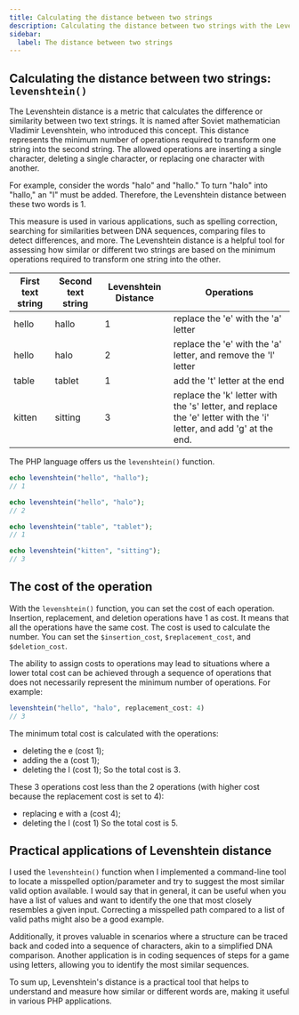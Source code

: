 ```yaml
---
title: Calculating the distance between two strings
description: Calculating the distance between two strings with the Levenshtein formula in PHP
sidebar:
  label: The distance between two strings
---
```


## Calculating the distance between two strings: `levenshtein()`

The Levenshtein distance is a metric that calculates the difference or similarity between two text strings.
It is named after Soviet mathematician Vladimir Levenshtein, who introduced this concept. This distance represents the minimum number of operations required to transform one string into the second string. The allowed operations are inserting a single character, deleting a single character, or replacing one character with another.

For example, consider the words "halo" and "hallo." To turn "halo" into "hallo," an "l" must be added. Therefore, the Levenshtein distance between these two words is 1.

This measure is used in various applications, such as spelling correction, searching for similarities between DNA sequences, comparing files to detect differences, and more. The Levenshtein distance is a helpful tool for assessing how similar or different two strings are based on the minimum operations required to transform one string into the other.

| First text string | Second text string | Levenshtein Distance | Operations                                                   |
| ----------------- | ------------------ | -------------------- | ------------------------------------------------------------ |
| hello             | hallo              | 1                    | replace the 'e' with the 'a' letter                          |
| hello             | halo               | 2                    | replace the 'e' with the 'a' letter, and remove the 'l' letter |
| table             | tablet             | 1                    | add the 't' letter at the end                                |
| kitten            | sitting            | 3                    | replace the 'k' letter with the 's' letter, and replace the 'e' letter with the 'i' letter, and add 'g' at the end. |

The PHP language offers us the `levenshtein()` function.

~~~php
echo levenshtein("hello", "hallo");
// 1

echo levenshtein("hello", "halo");
// 2

echo levenshtein("table", "tablet");
// 1

echo levenshtein("kitten", "sitting");
// 3

~~~

## The cost of the operation

With the `levenshtein()` function, you can set the cost of each operation. Insertion, replacement, and deletion operations have 1 as cost. It means that all the operations have the same cost. The cost is used to calculate the number.
You can set the `$insertion_cost`, `$replacement_cost`, and `$deletion_cost`.

The ability to assign costs to operations may lead to situations where a lower total cost can be achieved through a sequence of operations that does not necessarily represent the minimum number of operations.
For example:

~~~php
levenshtein("hello", "halo", replacement_cost: 4)
// 3
~~~
The minimum total cost is calculated with the operations:
- deleting the e (cost 1);
- adding the a (cost 1);
- deleting the l (cost 1);
So the total cost is 3.

These 3 operations cost less than the 2 operations (with higher cost because the replacement cost is set to 4):
- replacing e with a (cost 4);
- deleting the l (cost 1)
So the total cost is 5.

## Practical applications of Levenshtein distance

I used the `levenshtein()` function when I implemented a command-line tool to locate a misspelled option/parameter and try to suggest the most similar valid option available. I would say that in general, it can be useful when you have a list of values and want to identify the one that most closely resembles a given input. Correcting a misspelled path compared to a list of valid paths might also be a good example.

Additionally, it proves valuable in scenarios where a structure can be traced back and coded into a sequence of characters, akin to a simplified DNA comparison. Another application is in coding sequences of steps for a game using letters, allowing you to identify the most similar sequences.

To sum up, Levenshtein's distance is a practical tool that helps to understand and measure how similar or different words are, making it useful in various PHP applications.
